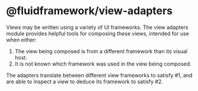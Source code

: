 # @fluidframework/view-adapters

Views may be written using a variety of UI frameworks.  The view adapters module provides helpful tools for composing these views, intended for use when either:
1. The view being composed is from a different framework than its visual host.
2. It is not known which framework was used in the view being composed.

The adapters translate between different view frameworks to satisfy #1, and are able to inspect a view to deduce its framework to satisfy #2.
